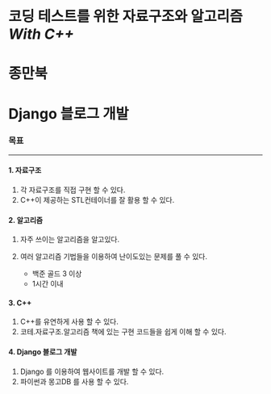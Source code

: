 # 코딩 테스트를 위한 자료구조와 알고리즘 _With C++_
# 종만북
# Django 블로그 개발

### 목표
----
#### 1. 자료구조 

 1. 각 자료구조를 직접 구현 할 수 있다.
 1. C++이 제공하는 STL컨테이너를 잘 활용 할 수 있다.
 
#### 2. 알고리즘 

1. 자주 쓰이는 알고리즘을 알고있다.
1. 여러 알고리즘 기법들을 이용하여 난이도있는 문제를 풀 수 있다.
 
    - 백준 골드 3 이상
    - 1시간 이내


#### 3. C++ 
 1. C++를 유연하게 사용 할 수 있다.
 2. 코테.자료구조.알고리즘 책에 있는 구현 코드들을 쉽게 이해 할 수 있다.

#### 4. Django 블로그 개발
 1. Django 를 이용하여 웹사이트를 개발 할 수 있다.
 2. 파이썬과 몽고DB 를 사용 할 수 있다.
